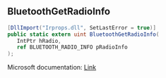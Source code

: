 ## BluetoothGetRadioInfo

```csharp
[DllImport("Irprops.dll", SetLastError = true)]
public static extern uint BluetoothGetRadioInfo(
   IntPtr hRadio,
   ref BLUETOOTH_RADIO_INFO pRadioInfo
);
```

Microsoft documentation: [Link](https://docs.microsoft.com/en-us/windows/win32/api/bluetoothapis/nf-bluetoothapis-bluetoothgetradioinfo)
